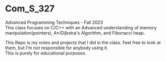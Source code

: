 # Com_S_327
Advanced Programming Techniques - Fall 2023<br>
This class focuses on C/C++ with an Advanced understanding of memory manipulation(pointers), A*/Dijkstra's Algorithm, and Fibonacci heap.

This Repo is my notes and projects that I did in the class. Feel free to look at them, but I'm not responsible for anybody using it.<br>
This is purely for educational purposes.
